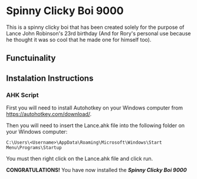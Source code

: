 # Spinny Clicky Boi 9000
This is a spinny clicky boi that has been created solely for the purpose of Lance John Robinson's 23rd birthday (And for Rory's personal use because he thought it was so cool that he made one for himself too).

## Functuinality


## Instalation Instructions
### AHK Script
First you will need to install Autohotkey on your Windows computer from https://autohotkey.com/download/.

Then you will need to insert the Lance.ahk file into the following folder on your Windows computer:
```
C:\Users\<Username>\AppData\Roaming\Microsoft\Windows\Start Menu\Programs\Startup
```
You must then right click on the Lance.ahk file and click run.

**CONGRATULATIONS!** You have now installed the **_Spinny Clicky Boi 9000_**